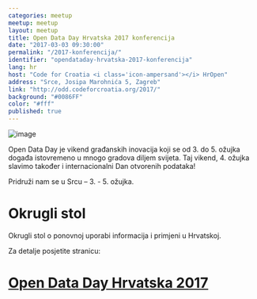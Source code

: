 ```yaml
---
categories: meetup
meetup: meetup
layout: meetup
title: Open Data Day Hrvatska 2017 konferencija
date: "2017-03-03 09:30:00"
permalink: "/2017-konferencija/"
identifier: "opendataday-hrvatska-2017-konferencija"
lang: hr
host: "Code for Croatia <i class='icon-ampersand'></i> HrOpen"
address: "Srce, Josipa Marohnića 5, Zagreb"
link: "http://odd.codeforcroatia.org/2017/"
background: "#0086FF"
color: "#fff"
published: true
---
```


![image](https://odd.codeforcroatia.org/2017/img/logos/banner_ODD2.png)

Open Data Day je vikend građanskih inovacija koji se od 3. do 5. ožujka događa istovremeno u mnogo gradova diljem svijeta. Taj vikend, 4. ožujka slavimo također i internacionalni Dan otvorenih podataka!

Pridruži nam se u Srcu – 3. - 5. ožujka.

# Okrugli stol

Okrugli stol o ponovnoj uporabi informacija i primjeni u Hrvatskoj.

Za detalje posjetite stranicu:

# [Open Data Day Hrvatska 2017](http://odd.codeforcroatia.org/2017/)
